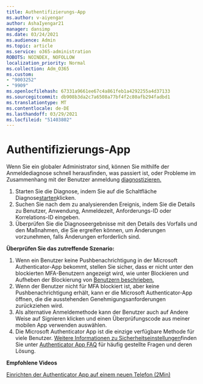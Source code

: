 ```yaml
---
title: Authentifizierungs-App
ms.author: v-aiyengar
author: AshaIyengar21
manager: dansimp
ms.date: 03/24/2021
ms.audience: Admin
ms.topic: article
ms.service: o365-administration
ROBOTS: NOINDEX, NOFOLLOW
localization_priority: Normal
ms.collection: Adm_O365
ms.custom:
- "9003252"
- "9909"
ms.openlocfilehash: 67331a9661ee67c4a861feb1a4292255a4d37133
ms.sourcegitcommit: db908b3da2c7a6508a77bf4f2c80afb294fadbd1
ms.translationtype: MT
ms.contentlocale: de-DE
ms.lasthandoff: 03/29/2021
ms.locfileid: "51403802"
---
```

# <a name="authentication-app"></a>Authentifizierungs-App

Wenn Sie ein globaler Administrator sind, können Sie mithilfe der Anmeldediagnose schnell herausfinden, was passiert ist, oder Probleme im Zusammenhang mit der Benutzer anmeldung [diagnostizieren.](https://ms.portal.azure.com/microsoft.onmicrosoft.com?loginHint=shhada@microsoft.com#blade/Microsoft_AAD_IAM/ActiveDirectoryMenuBlade/diagnose/symptomId/ms_aad_dxp_signin_caDiagnoseAndSolveSummarySymptom)

1. Starten Sie die Diagnose, indem Sie auf die Schaltfläche Diagnose[starten](https://portal.azure.com/#blade/Microsoft_AAD_IAM/ActiveDirectoryMenuBlade/diagnose/symptomId/ms_aad_dxp_signin_caDiagnoseAndSolveSummarySymptom)klicken. 
1. Suchen Sie nach dem zu analysierenden Ereignis, indem Sie die Details zu Benutzer, Anwendung, Anmeldezeit, Anforderungs-ID oder Korrelations-ID eingeben.
1. Überprüfen Sie die Diagnoseergebnisse mit den Details des Vorfalls und den Maßnahmen, die Sie ergreifen können, um Änderungen vorzunehmen, falls Änderungen erforderlich sind.

**Überprüfen Sie das zutreffende Szenario:**

1. Wenn ein Benutzer keine Pushbenachrichtigung in der Microsoft Authenticator-App bekommt, stellen Sie sicher, dass er nicht unter den blockierten MFA-Benutzern angezeigt wird, wie unter Blockieren und Aufheben der Blockierung von [Benutzern beschrieben.](https://portal.azure.com/#blade/Microsoft_AAD_IAM/ActiveDirectoryMenuBlade/diagnose/symptomId/ms_aad_dxp_signin_caDiagnoseAndSolveSummarySymptom)
1. Wenn der Benutzer nicht für MFA blockiert ist, aber keine Pushbenachrichtigung erhält, kann er die Microsoft Authenticator-App öffnen, die die ausstehenden Genehmigungsanforderungen zurückziehen wird.
1. Als alternative Anmeldemethode kann der Benutzer auch auf Andere Weise auf Signieren klicken und einen Überprüfungscode aus meiner mobilen App verwenden auswählen.
1. Die Microsoft Authenticator App ist die einzige verfügbare Methode für viele Benutzer. [Weitere Informationen zu Sicherheitseinstellungen](https://docs.microsoft.com/azure/active-directory/fundamentals/concept-fundamentals-security-defaults)finden Sie unter [Authenticator App FAQ](https://docs.microsoft.com/azure/active-directory/user-help/user-help-auth-app-faq) für häufig gestellte Fragen und deren Lösung.
 
**Empfohlene Videos**

[Einrichten der Authenticator App auf einem neuen Telefon (2Min)](https://go.microsoft.com/fwlink/?linkid=2158163&clcid=0x409)
